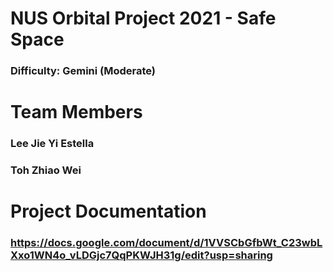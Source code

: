 # NUS Orbital Project 2021 - Safe Space 
### Difficulty: Gemini (Moderate)
# Team Members
### Lee Jie Yi Estella
### Toh Zhiao Wei
# Project Documentation
### https://docs.google.com/document/d/1VVSCbGfbWt_C23wbLXxo1WN4o_vLDGjc7QqPKWJH31g/edit?usp=sharing
